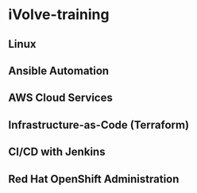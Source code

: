 # iVolve-training

## Linux

## Ansible Automation

## AWS Cloud Services

## Infrastructure-as-Code (Terraform)

## CI/CD with Jenkins

## Red Hat OpenShift Administration




